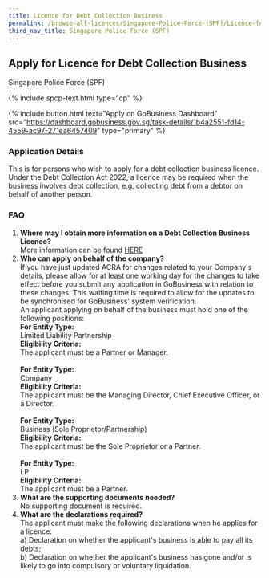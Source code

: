 ```yaml
---
title: Licence for Debt Collection Business
permalink: /browse-all-licences/Singapore-Police-Force-(SPF)/Licence-for-Debt-Collection-Business
third_nav_title: Singapore Police Force (SPF)
---
```


## Apply for Licence for Debt Collection Business

Singapore Police Force (SPF)

{% include spcp-text.html type="cp" %}

{% include button.html text="Apply on GoBusiness Dashboard" src="https://dashboard.gobusiness.gov.sg/task-details/1b4a2551-fd14-4559-ac97-271ea6457409" type="primary" %}

<H3>Application Details</H3>

<p>This is for persons who wish to apply for a debt collection business licence. Under the Debt Collection Act 2022, a licence may be required when the business involves debt collection, e.g. collecting debt from a debtor on behalf of another person.</p>
<h3>FAQ</h3>
<ol>
<li><strong>Where may I obtain more information on a Debt Collection Business Licence?</strong><br>More information can be found <a href=""https:/www.police.gov.sg/e-Services/Police-Licences/Debt-Collection-Licence"" target=""_blank"" rel=""noopener"">HERE</a></li>
<li><strong>Who can apply on behalf of the company?</strong><br>If you have just updated ACRA for changes related to your Company's details, please allow for at least one working day for the changes to take effect before you submit any application in GoBusiness with relation to these changes. This waiting time is required to allow for the updates to be synchronised for GoBusiness' system verification.<br>An applicant applying on behalf of the business must hold one of the following positions:<br><strong>For Entity Type:</strong> <br>Limited Liability Partnership<br><strong>Eligibility Criteria:</strong><br>The applicant must be a Partner or Manager.<br><br><strong>For Entity Type:</strong> <br>Company<br><strong>Eligibility Criteria:</strong><br>The applicant must be the Managing Director, Chief Executive Officer, or a Director.<br><br><strong>For Entity Type:</strong> <br>Business (Sole Proprietor/Partnership)<br><strong>Eligibility Criteria:</strong><br>The applicant must be the Sole Proprietor or a Partner.<br><br><strong>For Entity Type:</strong> <br>LP<br><strong>Eligibility Criteria:</strong><br>The applicant must be a Partner.</li>
<li><strong>What are the supporting documents needed?</strong><br>No supporting document is required.</li>
<li><strong>What are the declarations required?</strong><br>The applicant must make the following declarations when he applies for a licence:<br>a) Declaration on whether the applicant's business is able to pay all its debts;<br>b) Declaration on whether the applicant's business has gone and/or is likely to go into compulsory or voluntary liquidation.</li>
</ol>

